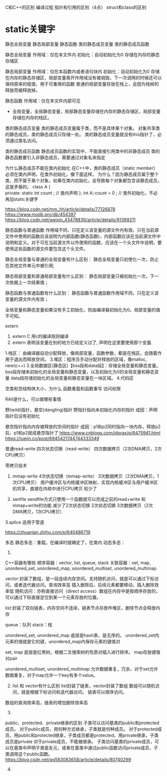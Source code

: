 C和C++的区别
编译过程
指针和引用的区别（4点）
struct和class的区别
# static关键字
静态全局变量
静态局部变量
静态函数
类的静态成员变量
类的静态成员函数

静态全局变量
作用域：仅在本文件内
初始化：自动初始化为0
存储在内存的静态存储区

静态局部变量
作用域：仅在本函数内或者语句块内
初始化：自动初始化为0
存储在内存的静态存储区，局部变量离开作用域没有被销毁，下一次调用的时候还可以保持原来的赋值，用于可重用的函数
普通的局部变量存放在栈上，会因为栈帧的释放而被释放掉。

静态函数
作用域：仅在本文件内部可见

* 全局变量，全局静态变量，局部静态变量存储在内存的静态存储区，局部变量存储在内存的栈区。

类的静态成员变量
类的静态成员变量属于类，而不是具体某个对象。
对象共享类的静态成员，类的静态成员只存储一处。
类的静态成员变量就没有this指针了，必须通过类名访问。

类的静态成员函数
静态成员函数的实现中，不能直接引用类中的非静态成员
类的静态函数要引入非静态成员，需要通过对象名来指定

为什么静态成员不能在类内初始化
在C++中，类的静态成员（static member）必须在类内声明，在类外初始化，像下面这样。
为什么？因为静态成员属于整个类，而不属于某个对象，如果在类内初始化，会导致每个对象都包含该静态成员，这是矛盾的。
class A
{  
private:
    static int count ; // 类内声明
};
int A::count = 0 ; // 类外初始化，不必再加static关键字

https://blog.csdn.net/mm_hh/article/details/77126878
https://www.modb.pro/db/454387
https://blog.csdn.net/weixin_43478836/article/details/91399211

静态函数与普通函数
作用域不同，只在定义该变量的源文件内有效。只在当前源文件中使用的函数应该说明为内部函数(静态函数)，内部函数应该在当前源文件中说明和定义。对于可在当前源文件以外使用的函数，应该在一个头文件中说明，要使用这些函数的源文件要包含这个头文件。

静态全局变量与普通的全局变量有什么区别：
静态全局变量只初使化一次，防止在其他文件单元中被引用;

静态局部变量和普通局部变量有什么区别：
静态局部变量只被初始化一次，下一次依据上一次结果值；

静态函数与普通函数有什么区别：
静态函数与普通函数作用域不同，只在定义该变量的源文件内有效；

全局变量和静态变量如果没有手工初始化，则由编译器初始化为0。局部变量的值不可知。


extern
1. extern C 用c的编译规则编译
2. extern 表明该变量在别的地方已经定义过了, 声明在这里要使用那个变量.


1.栈区： 由编译器自动分配释放，像局部变量，函数参数，都是在栈区。会随着作用于退出而释放空间。
3.堆区：程序员手动分配并释放的区域，像malloc, new(c++)
3.全局数据区(静态区)【bss段和data段】：存储全局变量和静态变量。
bss段存储未初始化的全局变量和静态变量，以及初始化为0的全局变量和静态变量
data段存储初始化的全局变量和静态变量在一块区域。
4.代码区

空类和空结构体大小，为什么
函数重载和函数重写
访问权限


RAII是什么，可以做哪些事情

野(wild)指针，悬空(dangling)指针
野指针指向未初始化内存的指针
成因：声明指针后没有初始化

悬空指针指向内存被释放的空间的指针
成因：p1和p2同时指向一块内存，释放p2后，p1和p2就成悬空指针了
https://www.cnblogs.com/idorax/p/6475941.html
https://juejin.cn/post/6945421744744333349


普通read-write
四次状态切换（read-write）
四次数据拷贝（2次DMA拷贝，2次CPU拷贝）

零拷贝技术
1. mmap-write
4次状态切换（mmap-write）
3次数据拷贝（2次DMA拷贝，1次CPU拷贝）
用户缓冲区与内核缓冲区映射，实现内核缓冲区与用户缓冲区的共享，直接在内核中进行CPU拷贝
较少了

2. senfile
sendfile方式只使用一个函数就可以完成之前的read+write 和 mmap+write的功能
减少了2次状态切换
2次状态切换
3次数据拷贝（2次DMA拷贝，1次CPU拷贝）

3.splice
适用于管道

https://zhuanlan.zhihu.com/p/640488719


多态
静态多态：重载。在编译时就确定了，在类内
动态多态：




1.
C++容器有哪些
顺序容器：vector, list, queue, stack
关联容器：set, map, unordered_set, unordered_map, unordered_multiset, unordered_multimap

vector:封装了数组，是一段连续内存空间。支持随机访问，就是可以通过下标访问，或者迭代器访问。查询效率高
插入删除后，后续元素都要移动，插入删除效率低
随机访问：亦称直接访问（direct access）数组在内存中是按顺序存放的，可以通过下标直接定位到某一个元素存放的位置。

list:封装了双向链表，内存空间不连续，链表节点存放咋堆区，删除节点会释放内存

queue：队列
stack：栈

unordered_set, unordered_map 底层是hash表，是无序的。
unordered_set内元素的值就是它的键，unordered_map内保存元素的键值对

set, map 底层是红黑树。根据二叉搜索树的性质对插入进行排序。
map存放键值对pair

unordered_multiset, unordered_multimap 允许数据重复，冗余，对于set允许数据重复，对于map允许一个key有多个value。

2. list 和 vector有什么区别
list封装了链表，vector封装了数组
数组可以随机访问，就是根据下标访问和迭代器访问。
链表可以顺序访问。

数组的查询效率高，链表的增加删除效率高

3. 
public、protected、private继承的区别
子类可以访问基类的public和protected成员。
对于public成员，用何种方式继承，子类就是何种成员。
对于protected成员，用public和protected继承，子类成员都是protected，用private继承，子类成员是private
对于private成员，不能被继承。
子类访问基类的private成员，可以在基类中声明子类是友元，或者在基类中通过public函数访问private成员，子类调用这个public函数。https://blog.csdn.net/qq583083658/article/details/80740299


4.




